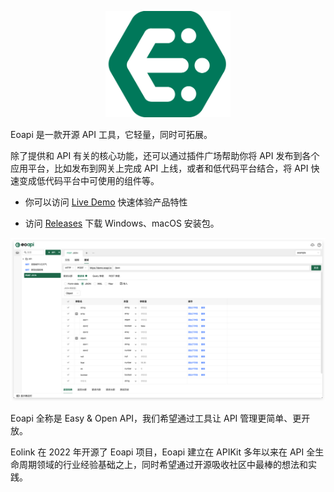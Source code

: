 <p align="center">
    <img width="200" src="../public/images/logo.png">
</p>
Eoapi 是一款开源 API 工具，它轻量，同时可拓展。

除了提供和 API 有关的核心功能，还可以通过插件广场帮助你将 API 发布到各个应用平台，比如发布到网关上完成 API 上线，或者和低代码平台结合，将 API 快速变成低代码平台中可使用的组件等。

- 你可以访问 [Live Demo](https://demo.eoapi.io/) 快速体验产品特性

- 访问 [Releases](https://github.com/eolinker/eoapi/releases) 下载 Windows、macOS 安装包。

![](../public/images/eoapi-demo.jpg)

Eoapi 全称是 Easy & Open API，我们希望通过工具让 API 管理更简单、更开放。

Eolink 在 2022 年开源了 Eoapi 项目，Eoapi 建立在 APIKit 多年以来在 API 全生命周期领域的行业经验基础之上，同时希望通过开源吸收社区中最棒的想法和实践。

